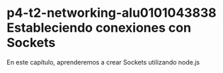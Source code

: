 # p4-t2-networking-alu0101043838                                                                                                Estableciendo conexiones con Sockets

En este capítulo, aprenderemos a crear Sockets utilizando node.js
